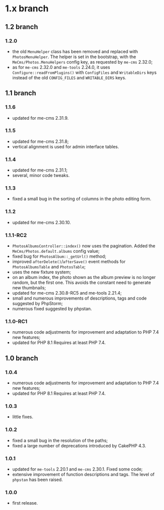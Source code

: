# 1.x branch
## 1.2 branch
### 1.2.0
* the old `MenuHelper` class has been removed and replaced with `PhotosMenuHelper`. The helper is set in the bootstrap,
    with the `MeCms/Photos.MenuHelpers` config key, as requested by `me-cms` 2.32.0;
* as for `me-cms` 2.32.0 and `me-tools` 2.24.0, it uses `Configure::readFromPlugins()` with `ConfigFiles` and 
  `WritableDirs` keys instead of the old `CONFIG_FILES` and `WRITABLE_DIRS` keys.

## 1.1 branch
### 1.1.6
* updated for me-cms 2.31.9.

### 1.1.5
* updated for me-cms 2.31.8;
* vertical alignment is used for admin interface tables.

### 1.1.4
* updated for me-cms 2.31.1;
* several, minor code tweaks.

### 1.1.3
* fixed a small bug in the sorting of columns in the photo editing form.

### 1.1.2
* updated for me-cms 2.30.10.

### 1.1.1-RC2
* `PhotosAlbumsController::index()` now uses the pagination. Added the `MeCms/Photos.default.albums` config value;
* fixed bug for `PhotosAlbum::_getUrl()` method;
* improved `afterDelete()`/`afterSave()` event methods for `PhotosAlbumsTable` and `PhotosTable`;
* uses the new fixture system;
* on an album index, the photo shown as the album preview is no longer random, but the first one. This avoids the
  constant need to generate new thumbnails;
* updated for me-cms 2.30.8-RC5 and me-tools 2.21.4;
* small and numerous improvements of descriptions, tags and code suggested by PhpStorm;
* numerous fixed suggested by phpstan.

### 1.1.0-RC1
* numerous code adjustments for improvement and adaptation to PHP 7.4 new features;
* updated for PHP 8.1 Requires at least PHP 7.4.

## 1.0 branch
### 1.0.4
* numerous code adjustments for improvement and adaptation to PHP 7.4 new features;
* updated for PHP 8.1 Requires at least PHP 7.4.

### 1.0.3
* little fixes.

### 1.0.2
* fixed a small bug in the resolution of the paths;
* fixed a large number of deprecations introduced by CakePHP 4.3.

### 1.0.1
* updated for `me-tools` 2.20.1 and `me-cms` 2.30.1. Fixed some code;
* extensive improvement of function descriptions and tags. The level of `phpstan`
    has been raised.

### 1.0.0
* first release.
